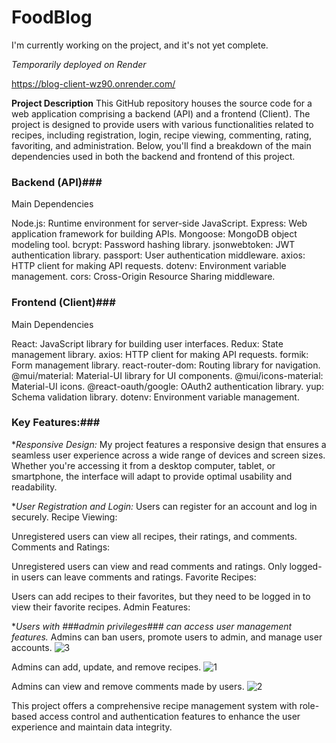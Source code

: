 ﻿# FoodBlog

I'm currently working on the project, and it's not yet complete.

_Temporarily deployed on Render_

https://blog-client-wz90.onrender.com/

**Project Description**
This GitHub repository houses the source code for a web application comprising a backend (API) and a frontend (Client). The project is designed to provide users with various functionalities related to recipes, including registration, login, recipe viewing, commenting, rating, favoriting, and administration. Below, you'll find a breakdown of the main dependencies used in both the backend and frontend of this project.

### Backend (API)###
Main Dependencies

Node.js: Runtime environment for server-side JavaScript.
Express: Web application framework for building APIs.
Mongoose: MongoDB object modeling tool.
bcrypt: Password hashing library.
jsonwebtoken: JWT authentication library.
passport: User authentication middleware.
axios: HTTP client for making API requests.
dotenv: Environment variable management.
cors: Cross-Origin Resource Sharing middleware.

### Frontend (Client)###
Main Dependencies

React: JavaScript library for building user interfaces.
Redux: State management library.
axios: HTTP client for making API requests.
formik: Form management library.
react-router-dom: Routing library for navigation.
@mui/material: Material-UI library for UI components.
@mui/icons-material: Material-UI icons.
@react-oauth/google: OAuth2 authentication library.
yup: Schema validation library.
dotenv: Environment variable management.


### Key Features:###
*_Responsive Design:_
My project features a responsive design that ensures a seamless user experience across a wide range of devices and screen sizes. Whether you're accessing it from a desktop computer, tablet, or smartphone, the interface will adapt to provide optimal usability and readability.

*_User Registration and Login:_
Users can register for an account and log in securely.
Recipe Viewing:

Unregistered users can view all recipes, their ratings, and comments.
Comments and Ratings:

Unregistered users can view and read comments and ratings.
Only logged-in users can leave comments and ratings.
Favorite Recipes:

Users can add recipes to their favorites, but they need to be logged in to view their favorite recipes.
Admin Features:

*_Users with ###admin privileges### can access user management features._
Admins can ban users, promote users to admin, and manage user accounts.
![3](https://github.com/AlinaCGM/Blog/assets/71669291/5523b27c-026d-4906-b582-2aea8fe51f7f)

Admins can add, update, and remove recipes.
![1](https://github.com/AlinaCGM/Blog/assets/71669291/54b4c726-0b60-491e-9cbf-6644b089d68e)

Admins can view and remove comments made by users.
![2](https://github.com/AlinaCGM/Blog/assets/71669291/b6e0246a-6f11-4812-b663-527d7c76a96f)

This project offers a comprehensive recipe management system with role-based access control and authentication features to enhance the user experience and maintain data integrity.
